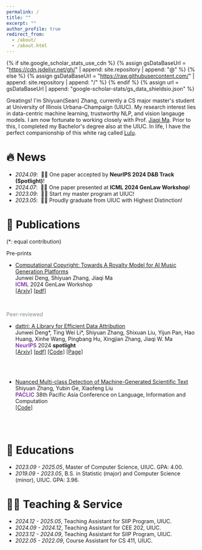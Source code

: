 ```yaml
---
permalink: /
title: ""
excerpt: ""
author_profile: true
redirect_from: 
  - /about/
  - /about.html
---
```


{% if site.google_scholar_stats_use_cdn %}
{% assign gsDataBaseUrl = "https://cdn.jsdelivr.net/gh/" | append: site.repository | append: "@" %}
{% else %}
{% assign gsDataBaseUrl = "https://raw.githubusercontent.com/" | append: site.repository | append: "/" %}
{% endif %}
{% assign url = gsDataBaseUrl | append: "google-scholar-stats/gs_data_shieldsio.json" %}

<span class='anchor' id='about-me'></span>

Greatings! I'm Shiyuan(Sean) Zhang, currently a CS major master's student at University of Illinois Urbana-Champaign (UIUC). My research interest lies in data-centric machine learning, trustworthy NLP, and vision langauge models. I am now fortunate to working closely with Prof. <a href="https://jiaqima.github.io/">Jiaqi Ma</a>. Prior to this, I completed my Bachelor's degree also at the UIUC. In life, I have the perfect companionship of this white rag called <a href="../images/lulu.jpg">Lulu</a>.

# 🔥 News

- *2024.09*: &nbsp;🎉🎉 One paper accepted by **NeurIPS 2024 D&B Track (Spotlight)**!
- *2024.07*: &nbsp;🎉🎉 One paper presented at **ICML 2024 GenLaw Workshop**!
- *2023.09*: &nbsp;🏫🏫 Start my master program at UIUC!
- *2023.05*: &nbsp;📖📖 Proudly graduate from UIUC with Highest Distinction!


# 📝 Publications 

(\*: equal contribution)

Pre-prints
- [Computational Copyright: Towards A Royalty Model for AI Music Generation Platforms](https://arxiv.org/pdf/2312.06646)\
Junwei Deng, <span >Shiyuan Zhang</span>, Jiaqi Ma\
<span style="color:#8E44AD">**ICML**</span> 2024 GenLaw Workshop\
[[Arxiv]](https://arxiv.org/abs/2312.06646) [[pdf]](https://arxiv.org/pdf/2312.06646)
<br>

<span style="color:#7F8C8D">Peer-reviewed</span>

- [dattri: A Library for Efficient Data Attribution](https://arxiv.org/pdf/2410.04555)\
Junwei Deng\*, Ting Wei Li\*, <span >Shiyuan Zhang</span>, Shixuan Liu, Yijun Pan, Hao Huang, Xinhe Wang, Pingbang Hu, Xingjian Zhang, Jiaqi W. Ma\
<span style="color:#8E44AD">**NeurIPS**</span> 2024 <span>**spotlight**</span>\
[[Arxiv]](https://arxiv.org/abs/2410.04555) [[pdf]](https://arxiv.org/pdf/2410.04555) [[Code]](https://github.com/TRAIS-Lab/dattri) [[Page]](https://trais-lab.github.io/dattri)
<br>
<br>

- [Nuanced Multi-class Detection of Machine-Generated Scientific Text]()\
<span >Shiyuan Zhang</span>, Yubin Ge, Xiaofeng Liu\
<span style="color:#8E44AD">**PACLIC**</span> 38th Pacific Asia Conference on Language, Information and Computation\
[[Code]](https://github.com/SeanZh30/ScientificText_Detection)
<br>
<br>

# 📖 Educations
- *2023.09 - 2025.05*, Master of Computer Science, UIUC. GPA: 4.00.
- *2019.09 - 2023.05*, B.S. in Statistic (major) and Computer Science (minor), UIUC. GPA: 3.96.


# 🧑‍🏫 Teaching & Service
- *2024.12 - 2025.05*, Teaching Assistant for SIIP Program, UIUC.
- *2024.09 - 2024.12*, Teaching Assistant for CEE 202, UIUC.
- *2023.12 - 2024.09*, Teaching Assistant for SIIP Program, UIUC.
- *2022.05 - 2022.09*, Course Assistant for CS 411, UIUC.

